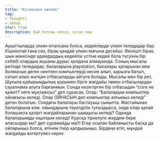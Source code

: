 ```yaml
---
title: "Кітапхана көлемі"
tag:
- thoughts
- ойлар
star: true
description: Бай болғың келсе, кітап оқы
---
```

Ауқаттыларда үлкен кітапхана болса, кедейлерде үлкен теледидар бар.
Кішкентай ғана сөз, бірақ қандай үлкен мағына десейші. Өкінішті бірақ шын мәнісінде адамдардың кедейлік үстіне кедей бола түсуінің бір себебі олардың ақшаны дұрыс қолдана алмауында. Соның мысалы ретінде теледидар, балаларына playstation, балалары қатарынан кем болмасын деген ниетпен компьютерді несие алып, қарызға батып, сатып алып жатқан отбасыларды айтуға болады. Мысалы мен бір рет, Шұғыла қайырымдылық қорымен бірге жағдайы төмен отбасылардан сауалнама алуға барғанмын. Сонда кезіктірген бір отбасыдан “сізге не қажет? неге мұқтажсыз” деп сұрасақ. Олар: “Балаларым компьютер ойнағысы келеді. Олар ОЙНАСЫН деп компьютер алғымыз келеді” деген болатын. Сондағы балалары бастауыш сыныпта. Жастайынан балаларына ком. ойындарына тәуелділік туғыздырса, онда олар қалай болашақта қазіргі жағдайларынан шыққысы келеді? Оданда балаларымды оқытқым келеді! Курсқа тіркелуге жәрдем бере аласыздар ма? деп сұрамайды ма!!! Егер осыған байланысты басқа да ойларыңыз болса, өтінем пікір қалдырыңыз. Бірдеңе етіп, мұндай жағдайды өзгертуіміз керек